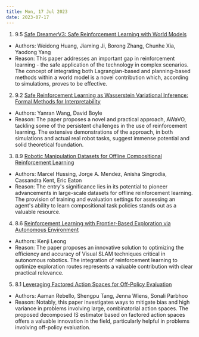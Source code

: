 ```yaml
---
title: Mon, 17 Jul 2023
date: 2023-07-17
---
```

1. 9.5 [Safe DreamerV3: Safe Reinforcement Learning with World Models](https://arxiv.org/abs/2307.07176)
* Authors: Weidong Huang, Jiaming Ji, Borong Zhang, Chunhe Xia, Yaodong Yang
* Reason: This paper addresses an important gap in reinforcement learning - the safe application of the technology in complex scenarios. The concept of integrating both Lagrangian-based and planning-based methods within a world model is a novel contribution which, according to simulations, proves to be effective.

2. 9.2 [Safe Reinforcement Learning as Wasserstein Variational Inference: Formal Methods for Interpretability](https://arxiv.org/abs/2307.07084)
* Authors: Yanran Wang, David Boyle
* Reason: The paper proposes a novel and practical approach, AWaVO, tackling some of the persistent challenges in the use of reinforcement learning. The extensive demonstrations of the approach, in both simulations and actual real robot tasks, suggest immense potential and solid theoretical foundation.

3. 8.9 [Robotic Manipulation Datasets for Offline Compositional Reinforcement Learning](https://arxiv.org/abs/2307.07091)
* Authors: Marcel Hussing, Jorge A. Mendez, Anisha Singrodia, Cassandra Kent, Eric Eaton
* Reason: The entry's significance lies in its potential to pioneer advancements in large-scale datasets for offline reinforcement learning. The provision of training and evaluation settings for assessing an agent's ability to learn compositional task policies stands out as a valuable resource.

4. 8.6 [Reinforcement Learning with Frontier-Based Exploration via Autonomous Environment](https://arxiv.org/abs/2307.07296)
* Authors: Kenji Leong
* Reason: The paper proposes an innovative solution to optimizing the efficiency and accuracy of Visual SLAM techniques critical in autonomous robotics. The integration of reinforcement learning to optimize exploration routes represents a valuable contribution with clear practical relevance.

5. 8.1 [Leveraging Factored Action Spaces for Off-Policy Evaluation](https://arxiv.org/abs/2307.07014)
* Authors: Aaman Rebello, Shengpu Tang, Jenna Wiens, Sonali Parbhoo
* Reason: Notably, this paper investigates ways to mitigate bias and high variance in problems involving large, combinatorial action spaces. The proposed decomposed IS estimator based on factored action spaces offers a valuable innovation in the field, particularly helpful in problems involving off-policy evaluation.

